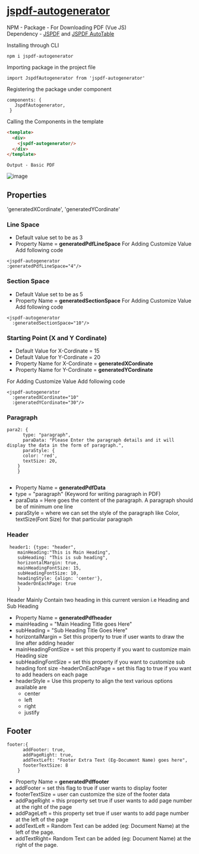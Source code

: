 # [jspdf-autogenerator](https://www.npmjs.com/package/jspdf-autogenerator)
NPM - Package - For Downloading PDF (Vue JS)<br>
Dependency - [JSPDF](https://www.npmjs.com/package/jspdf) and [JSPDF AutoTable](https://www.npmjs.com/package/jspdf-autotable)

Installing through CLI

 ```
 npm i jspdf-autogenerator
 ```
 
 Importing package in the project file
 
 ```
 import JspdfAutogenerator from 'jspdf-autogenerator'
 ```
 
 Registering the package under component
 
 ```
 components: {
    JspdfAutogenerator,
  }
  ```
  
  Calling the Components in the template
  
  
  ```html
  <template>
    <div>
      <jspdf-autogenerator/>
    </div>
  </template>
  ```
  
  ```
  Output - Basic PDF
  ```
  ![image](https://user-images.githubusercontent.com/28873147/122807226-ecadf080-d2e8-11eb-9eff-e30c84315f57.png)

  
  ## Properties
  'generatedXCordinate',
        'generatedYCordinate'
  
  ### Line Space
  - Default value set to be as 3
  - Property Name = **generatedPdfLineSpace**
  For Adding Customize Value Add following code
  ```
  <jspdf-autogenerator 
  :generatedPdfLineSpace="4"/>
  ```
  
  
  ### Section Space
  - Default Value set to be as 5
  - Property Name = **generatedSectionSpace**
  For Adding Customize Value Add following code
  ```
  <jspdf-autogenerator 
    :generatedSectionSpace="10"/>
  ```
  
  
  ### Starting Point (X and Y Cordinate)
  - Default Value for X-Cordinate = 15
  - Default Value for Y-Cordinate = 20
  - Property Name for X-Cordinate = **generatedXCordinate**
  - Property Name for Y-Cordinate = **generatedYCordinate**
  
  For Adding Customize Value Add following code
  ```
  <jspdf-autogenerator 
    :generatedXCordinate="10"
    :generatedYCordinate="30"/>
  ```


  ### Paragraph
  ```
  para2: {
        type: "paragraph",
        paraData: "Please Enter the paragraph details and it will display the data in the form of paragraph.",
        paraStyle: {
        color: 'red',
        textSize: 20,
      }
      }
      
```
  - Property Name = **generatedPdfData**   
  - type = "paragraph" (Keyword for writing paragraph in PDF)
  - paraData = Here goes the content of the paragraph. A paragraph should be of minimum one line
  - paraStyle = where we can set the style of the paragraph like Color, textSize(Font Size) for that particular paragraph
  
  
  ### Header
  ```
   header1: {type: "header",
      mainHeading:"This is Main Heading",
      subHeading: "This is sub heading",
      horizontalMargin: true,
      mainHeadingFontSize: 15,
      subHeadingFontSize: 10,
      headingStyle: {align: 'center'},
      headerOnEachPage: true
      }
  
  ```
  
  Header Mainly Contain two heading in this current version i.e Heading and Sub Heading
  - Property Name = **generatedPdfheader**  
  - mainHeading = "Main Heading Title goes Here"
  - subHeading = "Sub Heading Title Goes Here"
  - horizontalMargin = Set this property to true if user wants to draw the line after adding header
  - mainHeadingFontSize = set this property if you want to customize main Heading size
  - subHeadingFontSize = set this property if you want to customize sub heading font size
  -headerOnEachPage = set this flag to true if you want to add headers on each page
  - headerStyle = Use this property to align the text various options available are
      * center
      * left
      * right
      * justify

  ## Footer
  ```
  footer:{
        addFooter: true,
        addPageRight: true,
        addTextLeft: "Footer Extra Text (Eg-Document Name) goes here",
        footerTextSize: 8
      }
```
  
  - Property Name = **generatedPdffooter**
  - addFooter = set this flag to true if user wants to display footer
  - footerTextSize = user can customize the size of the footer data
  - addPageRight = this property set true if user wants to add page number at the right of the page
  - addPageLeft = this property set true if user wants to add page number at the left of the page
  - addTextLeft = Random Text can be added (eg: Document Name) at the left of the page.
  - addTextRight= Random Text can be added (eg: Document Name) at the right of the page.
 
  
   

  
 

